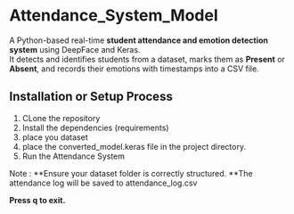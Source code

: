 # Attendance_System_Model

A Python-based real-time **student attendance and emotion detection system** using DeepFace and Keras.  
It detects and identifies students from a dataset, marks them as **Present** or **Absent**, and records their emotions with timestamps into a CSV file.

## Installation or Setup Process 
1. CLone the repository
2. Install the dependencies (requirements)
3. place you dataset
4. place the converted_model.keras file in the project directory.
5. Run the Attendance System

Note :
 **Ensure your dataset folder is correctly structured.
 **The attendance log will be saved to attendance_log.csv
 
 **Press q to exit.**
